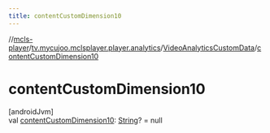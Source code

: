 ```yaml
---
title: contentCustomDimension10
---
```

//[mcls-player](../../../index.html)/[tv.mycujoo.mclsplayer.player.analytics](../index.html)/[VideoAnalyticsCustomData](index.html)/[contentCustomDimension10](content-custom-dimension10.html)



# contentCustomDimension10



[androidJvm]\
val [contentCustomDimension10](content-custom-dimension10.html): [String](https://kotlinlang.org/api/latest/jvm/stdlib/kotlin/-string/index.html)? = null




